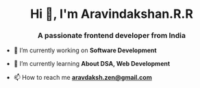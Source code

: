 <h1 align="center">Hi 👋, I'm Aravindakshan.R.R</h1>
<h3 align="center">A passionate frontend developer from India</h3>

- 🔭 I’m currently working on **Software Development**

- 🌱 I’m currently learning **About DSA, Web Development**

- 📫 How to reach me **aravdaksh.zen@gmail.com**
